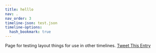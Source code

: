 ```yaml
---
title: helllo
nav: .
nav_order: 3
timeline-json: test.json
timeline-options: 
  hash_bookmark: true
---
```


Page for testing layout things for use in other timelines. <a class="btn btn--gray-border" href="https://twitter.com/intent/tweet?url=https%3A%2F%2Ftimelinez.github.io%2Faerosolized-covid-19%2Ftest&via=AerosolizedC19&text=%23COVIDisAirborne%20%23masks4All%20%23bewareOfSharedAir%20%23ventilation. See: " target="_blank">Tweet This Entry</a>